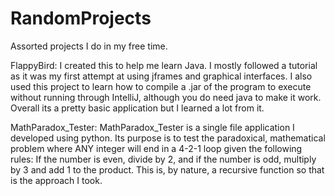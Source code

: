 # RandomProjects
Assorted projects I do in my free time.

FlappyBird:
  I created this to help me learn Java.  I mostly followed a tutorial as it was my first attempt at using jframes and graphical interfaces.  I also used this project to learn how to
  compile a .jar of the program to execute without running through IntelliJ, although you do need java to make it work.  Overall its a pretty basic application but I learned a lot from it.

MathParadox_Tester:
  MathParadox_Tester is a single file application I developed using python.  Its purpose is to test the paradoxical, mathematical problem where ANY integer will end in a 4-2-1 loop
  given the following rules:  If the number is even, divide by 2, and if the number is odd, multiply by 3 and add 1 to the product.  This is, by nature, a recursive function so that
  is the approach I took.
